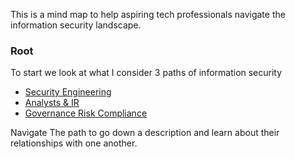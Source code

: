 This is a mind map to help aspiring tech professionals navigate the information security landscape.

### Root
To start we look at what I consider 3 paths of information security
- [Security Engineering](Root/Security%20Engineering.md)
- [Analysts & IR](Root/Analysts%20&%20IR.md)
- [Governance Risk Compliance](Root/Governance%20Risk%20Compliance.md)

Navigate The path to go down a description and learn about their relationships with one another. 